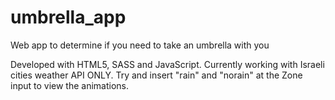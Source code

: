 # umbrella_app
Web app to determine if you need to take an umbrella with you

Developed with HTML5, SASS and JavaScript.
Currently working with Israeli cities weather API ONLY.
Try and insert "rain" and "norain" at the Zone input to view the animations.

